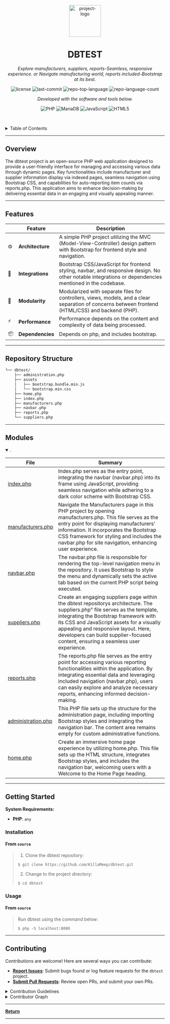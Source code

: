 <p align="center">
  <img src="https://camo.githubusercontent.com/67cb92170fa83b15024e74427efece7f7d01c652e92025e199073b7874cdfdcf/68747470733a2f2f63646e2d69636f6e732d706e672e666c617469636f6e2e636f6d2f3531322f363239352f363239353431372e706e67" width="100" alt="project-logo">
</p>
<p align="center">
    <h1 align="center">DBTEST</h1>
</p>
<p align="center">
    <em>Explore manufacturers, suppliers, reports-Seamless, responsive experience. or Navigate manufacturing world, reports included-Bootstrap at its best.</em>
</p>
<p align="center">
	<img src="https://img.shields.io/github/license/KillaMeep/dbtest" alt="license">
	<img src="https://img.shields.io/github/last-commit/KillaMeep/dbtest?style=flat-square" alt="last-commit">
	<img src="https://img.shields.io/github/languages/top/KillaMeep/dbtest" alt="repo-top-language">
	<img src="https://img.shields.io/github/languages/count/KillaMeep/dbtest" alt="repo-language-count">
	
<p>
<p align="center">
		<em>Developed with the software and tools below.</em>
</p>
<p align="center">
	<img src="https://img.shields.io/badge/php-%23777BB4.svg?style=for-the-badge&logo=php&logoColor=white" alt="PHP">
	<img src="https://img.shields.io/badge/MariaDB-003545?style=for-the-badge&logo=mariadb&logoColor=white" alt="MariaDB">
	<img src="https://img.shields.io/badge/javascript-%23323330.svg?style=for-the-badge&logo=javascript&logoColor=%23F7DF1E" alt="JavaScript">
 	<img src="https://img.shields.io/badge/html5-%23E34F26.svg?style=for-the-badge&logo=html5&logoColor=white" alt="HTML5">
	
</p>

<br><!-- TABLE OF CONTENTS -->
<details>
  <summary>Table of Contents</summary><br>

- [ Overview](#overview)
- [ Features](#features)
- [ Repository Structure](#repository-structure)
- [ Modules](#modules)
- [ Getting Started](#etting-started)
  - [ Installation](#installation)
  - [ Usage](#usage)
- [ Contributing](#contributing)
</details>
<hr>

##  Overview

The dbtest project is an open-source PHP web application designed to provide a user-friendly interface for managing and accessing various data through dynamic pages. Key functionalities include manufacturer and supplier information display via indexed pages, seamless navigation using Bootstrap CSS, and capabilities for auto-reporting item counts via reports.php. This application aims to enhance decision-making by delivering essential data in an engaging and visually appealing manner.

---

##  Features

|   | Feature         | Description                                                |
|----|-------------------|---------------------------------------------------------------|
| ⚙️  | **Architecture** | A simple PHP project utilizing the MVC (Model-View-Controller) design pattern with Bootstrap for frontend style and navigation. |
| 🔌 | **Integrations**  | Bootstrap CSS/JavaScript for frontend styling, navbar, and responsive design. No other notable integrations or dependencies mentioned in the codebase. |
| 🧩 | **Modularity**    | Modularized with separate files for controllers, views, models, and a clear separation of concerns between frontend (HTML/CSS) and backend (PHP). |
| ⚡️  | **Performance**   | Performance depends on the content and complexity of data being processed. |
| 📦 | **Dependencies**  | Depends on php, and includes bootstrap. |

---

##  Repository Structure

```sh
└── dbtest/
    ├── administration.php
    ├── assets
    │   ├── bootstrap.bundle.min.js
    │   └── bootstrap.min.css
    ├── home.php
    ├── index.php
    ├── manufacturers.php
    ├── navbar.php
    ├── reports.php
    └── suppliers.php
```

---

##  Modules

<details open><summary>.</summary>

| File                                                                                         | Summary                                                                                                                                                                                                                                                                                                                                        |
| ---                                                                                          | ---                                                                                                                                                                                                                                                                                                                                            |
| [index.php](https://github.com/KillaMeep/dbtest.git/blob/master/index.php)                   | Index.php serves as the entry point, integrating the navbar (navbar.php) into its frame using JavaScript, providing seamless navigation while adhering to a dark color scheme with Bootstrap CSS.                                                                                                                                              |
| [manufacturers.php](https://github.com/KillaMeep/dbtest.git/blob/master/manufacturers.php)   | Navigate the Manufacturers page in this PHP project by opening manufacturers.php. This file serves as the entry point for displaying manufacturers' information. It incorporates the Bootstrap CSS framework for styling and includes the navbar.php for site navigation, enhancing user experience.                                           |
| [navbar.php](https://github.com/KillaMeep/dbtest.git/blob/master/navbar.php)                 | The navbar.php file is responsible for rendering the top-level navigation menu in the repository. It uses Bootstrap to style the menu and dynamically sets the active tab based on the current PHP script being executed.                                                                                                                      |
| [suppliers.php](https://github.com/KillaMeep/dbtest.git/blob/master/suppliers.php)           | Create an engaging suppliers page within the dbtest repositorys architecture. The suppliers.php" file serves as the template, integrating the Bootstrap framework with its CSS and JavaScript assets for a visually appealing and responsive layout. Here, developers can build supplier-focused content, ensuring a seamless user experience. |
| [reports.php](https://github.com/KillaMeep/dbtest.git/blob/master/reports.php)               | The reports.php file serves as the entry point for accessing various reporting functionalities within the application. By integrating essential data and leveraging included navigation (navbar.php), users can easily explore and analyze necessary reports, enhancing informed decision-making.                                              |
| [administration.php](https://github.com/KillaMeep/dbtest.git/blob/master/administration.php) | This PHP file sets up the structure for the administration page, including importing Bootstrap styles and integrating the navigation bar. The content area remains empty for custom administrative functions.                                                                                                                                  |
| [home.php](https://github.com/KillaMeep/dbtest.git/blob/master/home.php)                     | Create an immersive home page experience by utilizing home.php. This file sets up the HTML structure, integrates Bootstrap styles, and includes the navigation bar, welcoming users with a Welcome to the Home Page heading.                                                                                                                   |

</details>

---

##  Getting Started

**System Requirements:**

* **PHP**: `any`

###  Installation

<h4>From <code>source</code></h4>

> 1. Clone the dbtest repository:
>
> ```console
> $ git clone https://github.com/KillaMeep/dbtest.git
> ```
>
> 2. Change to the project directory:
> ```console
> $ cd dbtest
> ```

###  Usage

<h4>From <code>source</code></h4>

> Run dbtest using the command below:
> ```console
> $ php -S localhost:8080
> ```

---

##  Contributing

Contributions are welcome! Here are several ways you can contribute:

- **[Report Issues](https://github.com/KillaMeep/dbtest.git/issues)**: Submit bugs found or log feature requests for the `dbtest` project.
- **[Submit Pull Requests](https://github.com/KillaMeep/dbtest.git/blob/main/CONTRIBUTING.md)**: Review open PRs, and submit your own PRs.

<details closed>
<summary>Contribution Guidelines</summary>

1. **Fork the Repository**: Start by forking the project repository to your github account.
2. **Clone Locally**: Clone the forked repository to your local machine using a git client.
   ```sh
   git clone https://github.com/KillaMeep/dbtest.git
   ```
3. **Create a New Branch**: Always work on a new branch, giving it a descriptive name.
   ```sh
   git checkout -b new-feature-x
   ```
4. **Make Your Changes**: Develop and test your changes locally.
5. **Commit Your Changes**: Commit with a clear message describing your updates.
   ```sh
   git commit -m 'Implemented new feature x.'
   ```
6. **Push to github**: Push the changes to your forked repository.
   ```sh
   git push origin new-feature-x
   ```
7. **Submit a Pull Request**: Create a PR against the original project repository. Clearly describe the changes and their motivations.
8. **Review**: Once your PR is reviewed and approved, it will be merged into the main branch. Congratulations on your contribution!
</details>

<details closed>
<summary>Contributor Graph</summary>
<br>
<p align="center">
   <a href="https://github.com{/KillaMeep/dbtest./}graphs/contributors">
      <img src="https://contrib.rocks/image?repo=KillaMeep/dbtest">
   </a>
</p>
</details>

---

[**Return**](#overview)

---

